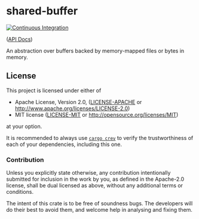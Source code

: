 # shared-buffer

[![Continuous Integration](https://github.com/wasmerio/shared-buffer/actions/workflows/ci.yml/badge.svg)](https://github.com/wasmerio/shared-buffer/actions/workflows/ci.yml)

([API Docs][api-docs])

An abstraction over buffers backed by memory-mapped files or bytes in memory.

## License

This project is licensed under either of

- Apache License, Version 2.0, ([LICENSE-APACHE](./LICENSE-APACHE.md) or
  <http://www.apache.org/licenses/LICENSE-2.0>)
- MIT license ([LICENSE-MIT](./LICENSE-MIT.md) or
   <http://opensource.org/licenses/MIT>)

at your option.

It is recommended to always use [`cargo crev`][crev] to verify the
trustworthiness of each of your dependencies, including this one.

### Contribution

Unless you explicitly state otherwise, any contribution intentionally
submitted for inclusion in the work by you, as defined in the Apache-2.0
license, shall be dual licensed as above, without any additional terms or
conditions.

The intent of this crate is to be free of soundness bugs. The developers will
do their best to avoid them, and welcome help in analysing and fixing them.

[api-docs]: https://wasmerio.github.io/shared-buffer
[crev]: https://github.com/crev-dev/cargo-crev
